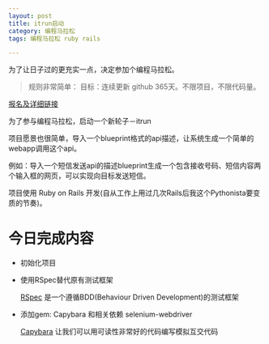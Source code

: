 ```yaml
---
layout: post
title: itrun启动
category: 编程马拉松
tags: 编程马拉松 ruby rails

---
```


为了让日子过的更充实一点，决定参加个编程马拉松。

>规则非常简单：
>目标：连续更新 github 365天。不限项目，不限代码量。

[报名及详细链接](https://github.com/geekan/coding_marathon)

为了参与编程马拉松，启动一个新轮子－itrun

项目愿景也很简单，导入一个blueprint格式的api描述，让系统生成一个简单的webapp调用这个api。

例如：导入一个短信发送api的描述blueprint生成一个包含接收号码、短信内容两个输入框的网页，可以实现向目标发送短信。

项目使用 Ruby on Rails 开发(自从工作上用过几次Rails后我这个Pythonista要变质的节奏)。


# 今日完成内容
* 初始化项目
* 使用RSpec替代原有测试框架

    [RSpec](http://rspec.info) 是一个遵循BDD(Behaviour Driven
Development)的测试框架

* 添加gem: Capybara 和相关依赖 selenium-webdriver

    [Capybara](https://github.com/jnicklas/capybara) 让我们可以用可读性非常好的代码编写模拟互交代码
